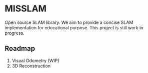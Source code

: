 # MISSLAM

Open source SLAM  library. We aim to provide a concise SLAM implementation for educational purpose. This project is still work in progress.

## Roadmap

1. Visual Odometry (WIP)
2. 3D Reconstruction